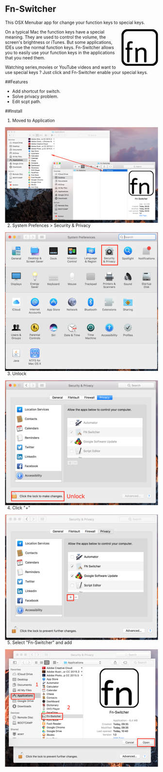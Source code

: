 # Fn-Switcher
This OSX Menubar app for change your function keys to special keys.

<p align="center">
  <img style="float: right;" src="Images/icon.png" alt="Fn-Switcher Logo" />
</p>

On a typical Mac the function keys have a special meaning. They are used to control the volume, the screen's brightness or iTunes. But some applications, IDEs use the normal function keys. Fn-Switcher allows you to easily use your function keys in the applications that you need them.

Watching series,movies or YouTube videos and want to use special keys ? Just click and Fn-Switcher enable your special keys.

##Features

* Add shortcut for switch.
* Solve privacy problem.
* Edit scpt path.

##Install

1. Moved to Application
<p align="left">
  <img style="float: right;" src="Images/HowToUpload/MoveTheApplicationsFolder.png" alt="Fn-Switcher Logo"/>
</p>

2. System Prefences > Security & Privacy
<p align="left">
  <img style="float: right;" src="Images/HowToUpload/Privacy.png" alt="Fn-Switcher Logo"/>
</p>

3. Unlock
<p align="left">
  <img style="float: right;" src="Images/HowToUpload/Unlock.png" alt="Fn-Switcher Logo"/>
</p>

4. Click "+" 
<p align="left">
  <img style="float: right;" src="Images/HowToUpload/AddApp.png" alt="Fn-Switcher Logo"/>
</p>

5. Select "Fn-Switcher" and add
<p align="left">
  <img style="float: right;" src="Images/HowToUpload/SelectAndAddApp.png" alt="Fn-Switcher Logo"/>
</p>


